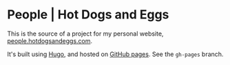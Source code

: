 People | Hot Dogs and Eggs 
========================

This is the source of a project for my personal website, [people.hotdogsandeggs.com](https://people.hotdogsandeggs.com).

It's built using [Hugo](https://gohugo.io/), and hosted on [GitHub pages](https://pages.github.com/). See the `gh-pages` branch. 
